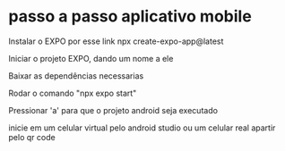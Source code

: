 # passo a passo aplicativo mobile
Instalar o EXPO por esse link npx create-expo-app@latest

Iniciar o projeto EXPO, dando um nome a ele

Baixar as dependências necessarias


Rodar o comando "npx expo start"

Pressionar 'a' para que o projeto android seja executado

inicie em um celular virtual pelo android studio ou um celular real apartir pelo qr code 
